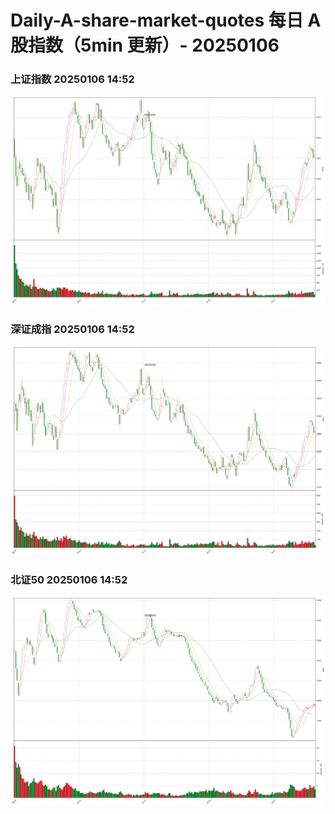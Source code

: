 
# Daily-A-share-market-quotes 每日 A 股指数（5min 更新）- 20250106

### 上证指数 20250106 14:52
![](./fig/2025/1/20250106-sh000001.png)

### 深证成指 20250106 14:52
![](./fig/2025/1/20250106-sz399001.png)

### 北证50 20250106 14:52
![](./fig/2025/1/20250106-bj899050.png)

